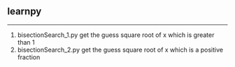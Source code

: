 ## learnpy 

---
1. bisectionSearch_1.py
    get the guess square root of x which is greater than 1
2. bisectionSearch_2.py
    get the guess square root of x which is a positive fraction
